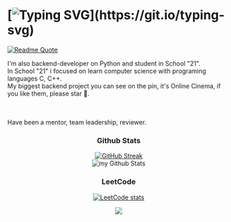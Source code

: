 # [![Typing SVG](https://readme-typing-svg.herokuapp.com?color=%23361C00&lines=𝗛𝗶,+𝗶'𝗺+𝗔𝗹𝗲𝘅𝗮𝗻𝗱𝗲𝗿.)](https://git.io/typing-svg)
<div align='left'>

[![Readme Quote](https://quotes-github-readme.vercel.app/api?type=vertical&theme=algolia&quote=The+master+suffered+more+failures+than+the+novice+had+attempts&author=someone&border=false)](https://github.com/piyushsuthar/github-readme-quotes)

I'm also backend-developer on Python and student in School "21".<br>In School "21" i focused on learn computer science with programing languages C, C++.<br>My biggest backend project you can see on the pin, it's Online Cinema, if you like them, please star 🌟.

<br><br>Have been a mentor, team leadership, reviewer.
</div>
<div align="center">

### Github Stats
[![GitHub Streak](https://streak-stats.demolab.com/?user=AlexanderPRM)](https://git.io/streak-stats)<br>
<img align="center" src="https://github-readme-stats.vercel.app/api?username=AlexanderPRM&include_all_commits=true&count_private=true&show_icons=true&line_height=20&title_color=2B5BBD&icon_color=1124BB&text_color=A1A1A1&bg_color=0,000000,130F40" alt="my Github Stats"/>
### LeetCode<br>
[![LeetCode stats](https://leetcode-stats-six.vercel.app/api?username=AlexanderPRM&theme=dark)](https://github.com/KnlnKS/leetcode-stats)


![](https://visitor-badge.glitch.me/badge?page_id=akshitagupta15june.akshitagupta15june)

</div>



<br/>
<br/>
<br/>
